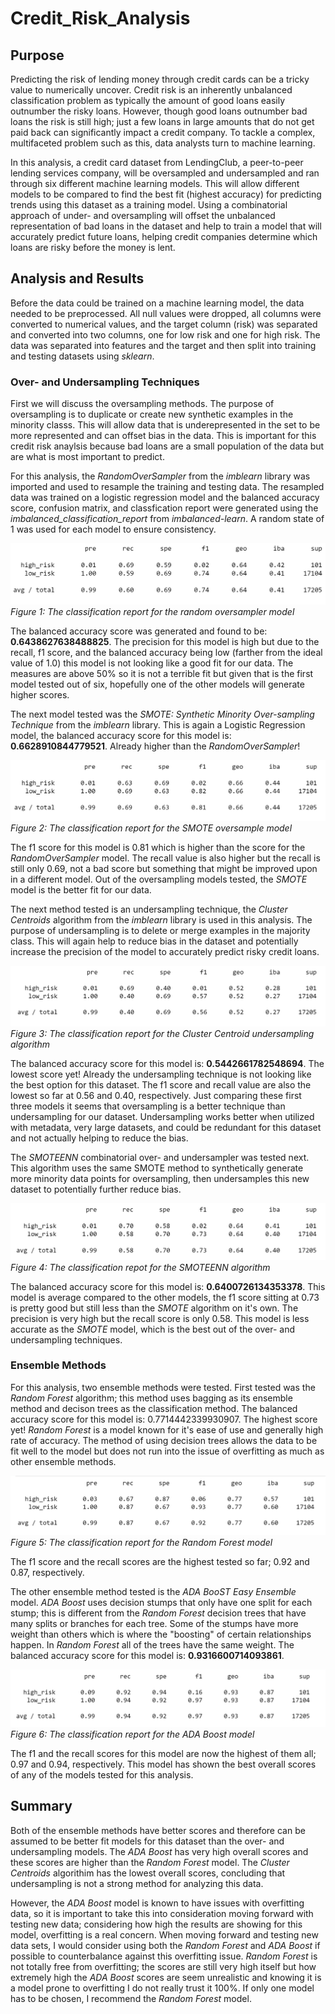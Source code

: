 # Credit_Risk_Analysis

## Purpose

Predicting the risk of lending money through credit cards can be a tricky value to numerically uncover. Credit risk is an inherently unbalanced classification problem as typically the amount of good loans easily outnumber the risky loans. However, though good loans outnumber bad loans the risk is still high; just a few loans in large amounts that do not get paid back can significantly impact a credit company. To tackle a complex, multifaceted problem such as this, data analysts turn to machine learning. 

In this analysis, a credit card dataset from LendingClub, a peer-to-peer lending services company, will be oversampled and undersampled and ran through six different machine learning models. This will allow different models to be compared to find the best fit (highest accuracy) for predicting trends using this dataset as a training model. Using a combinatorial approach of under- and oversampling will offset the unbalanced representation of bad loans in the dataset and help to train a model that will accurately predict future loans, helping credit companies determine which loans are risky before the money is lent.

## Analysis and Results

Before the data could be trained on a machine learning model, the data needed to be preprocessed. All null values were dropped, all columns were converted to numerical values, and the target column (risk) was separated and converted into two columns, one for low risk and one for high risk. The data was separated into features and the target and then split into training and testing datasets using *sklearn*.

### Over- and Undersampling Techniques

First we will discuss the oversampling methods. The purpose of oversampling is to duplicate or create new synthetic examples in the minority classs. This will allow data that is underepresented in the set to be more represented and can offset bias in the data. This is important for this credit risk anaylsis because bad loans are a small population of the data but are what is most important to predict.

For this analysis, the *RandomOverSampler* from the *imblearn* library was imported and used to resample the training and testing data. The resampled data was trained on a logistic regression model and the balanced accuracy score, confusion matrix, and classfication report were generated using the *imbalanced_classification_report* from *imbalanced-learn*. A random state of 1 was used for each model to ensure consistency.

 ![RandomOversampling.png](/Resources/RandomOversampling.png)
 *Figure 1: The classification report for the random oversampler model*

The balanced accuracy score was generated and found to be: **0.6438627638488825**. The precision for this model is high but due to the recall, f1 score, and the balanced accuracy being low (farther from the ideal value of 1.0) this model is not looking like a good fit for our data. The measures are above 50% so it is not a terrible fit but given that is the first model tested out of six, hopefully one of the other models will generate higher scores.

The next model tested was the *SMOTE: Synthetic Minority Over-sampling Technique* from the *imblearn* library. This is again a Logistic Regression model, the balanced accuracy score for this model is: **0.6628910844779521**. Already higher than the *RandomOverSampler*!

![SMOTEOver.png](/Resources/SMOTEOver.png)
*Figure 2: The classification report for the SMOTE oversample model*

The f1 score for this model is 0.81 which is higher than the score for the *RandomOverSampler* model. The recall value is also higher but the recall is still only 0.69, not a bad score but something that might be improved upon in a different model. Out of the oversampling models tested, the *SMOTE* model is the better fit for our data. 

The next method tested is an undersampling technique, the *Cluster Centroids* algorithm from the *imblearn* library is used in this analysis. The purpose of undersampling is to delete or merge examples in the majority class. This will again help to reduce bias in the dataset and potentially increase the precision of the model to accurately predict risky credit loans.

![ClusterCentroidUnder.png](Resources/ClusterCentroidUnder.png)
*Figure 3: The classification report for the Cluster Centroid undersampling algorithm*

The balanced accuracy score for this model is: **0.5442661782548694**. The lowest score yet! Already the undersampling technique is not looking like the best option for this dataset. The f1 score and recall value are also the lowest so far at 0.56 and 0.40, respectively. Just comparing these first three models it seems that oversampling is a better technique than undersampling for our dataset. Undersampling works better when utilized with metadata, very large datasets, and could be redundant for this dataset and not actually helping to reduce the bias.

The *SMOTEENN* combinatorial over- and undersampler was tested next. This algorithm uses the same SMOTE method to synthetically generate more minority data points for oversampling, then undersamples this new dataset to potentially further reduce bias.

![SMOTEENNOverUnder.png](Resources/SMOTEENNOverUnder.png)
*Figure 4: The classification repot for the SMOTEENN algorithm*

The balanced accuracy score for this model is: **0.6400726134353378**. This model is average compared to the other models, the f1 score sitting at 0.73 is pretty good but still less than the *SMOTE* algorithm on it's own. The precision is very high but the recall score is only 0.58. This model is less accurate as the *SMOTE* model, which is the best out of the over- and undersampling techniques.

### Ensemble Methods

For this analysis, two ensemble methods were tested. First tested was the *Random Forest* algorithm; this method uses bagging as its ensemble method and decison trees as the classification method. The balanced accuracy score for this model is: 0.7714442339930907. The highest score yet! *Random Forest* is a model known for it's ease of use and generally high rate of accuracy. The method of using decision trees allows the data to be fit well to the model but does not run into the issue of overfitting as much as other ensemble methods.

![RandomForestCR.png](Resources/RandomForestCR.png)
*Figure 5: The classification report for the Random Forest model*

The f1 score and the recall scores are the highest tested so far; 0.92 and 0.87, respectively.

The other ensemble method tested is the *ADA BooST Easy Ensemble* model. *ADA Boost* uses decision stumps that only have one split for each stump; this is different from the *Random Forest* decision trees that have many splits or branches for each tree. Some of the stumps have more weight than others which is where the "boosting" of certain relationships happen. In *Random Forest* all of the trees have the same weight. The balanced accuracy score for this model is: **0.9316600714093861**.

![ADABoostCR.png](Resources/ADABoostCR.png)
*Figure 6: The classification report for the ADA Boost model*

The f1 and the recall scores for this model are now the highest of them all; 0.97 and 0.94, respectively. This model has shown the best overall scores of any of the models tested for this analysis.


## Summary

Both of the ensemble methods have better scores and therefore can be assumed to be better fit models for this dataset than the over- and undersampling models. The *ADA Boost* has very high overall scores and these scores are higher than the *Random Forest* model. The *Cluster Centroids* algorithim has the lowest overall scores, concluding that undersampling is not a strong method for analyzing this data.

However, the *ADA Boost* model is known to have issues with overfitting data, so it is important to take this into consideration moving forward with testing new data; considering how high the results are showing for this model, overfitting is a real concern. When moving forward and testing new data sets, I would consider using both the *Random Forest* and *ADA Boost* if possible to counterbalance against this overfitting issue. *Random Forest* is not totally free from overfitting; the scores are still very high itself but how extremely high the *ADA Boost* scores are seem unrealistic and knowing it is a model prone to overfitting I do not really trust it 100%. If only one model has to be chosen, I recommend the *Random Forest* model.
